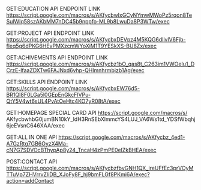 GET:EDUCATION API ENDPOINT LINK  
https://script.google.com/macros/s/AKfycbwIxGCyNYmwMWoPz5rqon8TeSulWIq58szAKbMM7nDC45b9nppfo-ML9b8LwuDa8P3WTw/exec

GET:PROJECT API ENDPOINT LINK
https://script.google.com/macros/s/AKfycbxDEVpz4M5KQG6dlivlV6Fjb-fleq5g6dPKG6HEvPMXzcmWYoXiM1T9YESkXS-BU8Zx/exec

GET:ACHIVEMENTS API ENDPOINT LINK
https://script.google.com/macros/s/AKfycbz1bO_qas8t_C263im1VWOeIu1_DCrzE-lfaaZDXTw6FAJNxd6vhp-QHlmnhrmbjzb1Ag/exec

GET:SKILLS API ENDPOINT LINK
https://script.google.com/macros/s/AKfycbxEW76d5-BR1QI8F0LGa5l0GEpEnGkcFlVPu-QtY5V4wt6sUL4PvAtOeHtc4KO7yR08tA/exec

GET:HOMEPAGE SPECIAL CARD API
https://script.google.com/macros/s/
AKfycbwhbG0jumBN10kY_ldH3RnSEbXlmmcYS4LUJ_VA6Ws1td_YDSfWbqhj6jeEVsnC646XAA/exec

GET:ALL IN ONE API
https://script.google.com/macros/s/AKfycbz_4ed1-A7GzRtg7GB6OyzX4Ma-cN7G7SDVOcBThypAp8y24_TncaH4zPmPE0elZkBHEA/exec

POST:CONTACT API
https://script.google.com/macros/s/AKfycbzfbvGNH1QX_ireUFfEc3prVOyMTTuVp7ZHVrrvZliDB_XJoFy8F_hj9bmFLGf8PKmi6A/exec?action=addContact